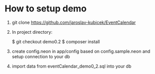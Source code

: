 How to setup demo
========

1. git clone https://github.com/jaroslav-kubicek/EventCalendar

2. In project directory:

    $ git checkout demo0.2
    $ composer install

3. create config.neon in app/config based on config.sample.neon and setup connection to your db

4. import data from eventCalendar_demo0_2.sql into your db
